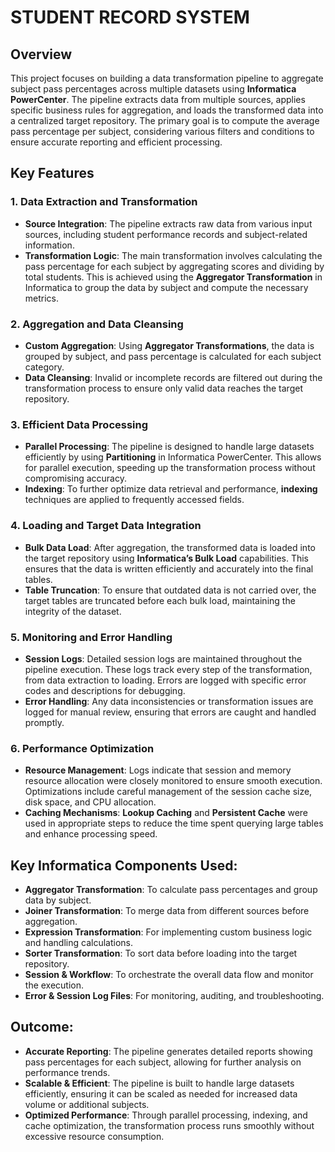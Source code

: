 # STUDENT RECORD SYSTEM

## Overview
This project focuses on building a data transformation pipeline to aggregate subject pass percentages across multiple datasets using **Informatica PowerCenter**. The pipeline extracts data from multiple sources, applies specific business rules for aggregation, and loads the transformed data into a centralized target repository. The primary goal is to compute the average pass percentage per subject, considering various filters and conditions to ensure accurate reporting and efficient processing.

## Key Features

### 1. Data Extraction and Transformation
- **Source Integration**: The pipeline extracts raw data from various input sources, including student performance records and subject-related information.
- **Transformation Logic**: The main transformation involves calculating the pass percentage for each subject by aggregating scores and dividing by total students. This is achieved using the **Aggregator Transformation** in Informatica to group the data by subject and compute the necessary metrics.

### 2. Aggregation and Data Cleansing
- **Custom Aggregation**: Using **Aggregator Transformations**, the data is grouped by subject, and pass percentage is calculated for each subject category.
- **Data Cleansing**: Invalid or incomplete records are filtered out during the transformation process to ensure only valid data reaches the target repository.

### 3. Efficient Data Processing
- **Parallel Processing**: The pipeline is designed to handle large datasets efficiently by using **Partitioning** in Informatica PowerCenter. This allows for parallel execution, speeding up the transformation process without compromising accuracy.
- **Indexing**: To further optimize data retrieval and performance, **indexing** techniques are applied to frequently accessed fields.

### 4. Loading and Target Data Integration
- **Bulk Data Load**: After aggregation, the transformed data is loaded into the target repository using **Informatica’s Bulk Load** capabilities. This ensures that the data is written efficiently and accurately into the final tables.
- **Table Truncation**: To ensure that outdated data is not carried over, the target tables are truncated before each bulk load, maintaining the integrity of the dataset.

### 5. Monitoring and Error Handling
- **Session Logs**: Detailed session logs are maintained throughout the pipeline execution. These logs track every step of the transformation, from data extraction to loading. Errors are logged with specific error codes and descriptions for debugging.
- **Error Handling**: Any data inconsistencies or transformation issues are logged for manual review, ensuring that errors are caught and handled promptly.

### 6. Performance Optimization
- **Resource Management**: Logs indicate that session and memory resource allocation were closely monitored to ensure smooth execution. Optimizations include careful management of the session cache size, disk space, and CPU allocation.
- **Caching Mechanisms**: **Lookup Caching** and **Persistent Cache** were used in appropriate steps to reduce the time spent querying large tables and enhance processing speed.

## Key Informatica Components Used:
- **Aggregator Transformation**: To calculate pass percentages and group data by subject.
- **Joiner Transformation**: To merge data from different sources before aggregation.
- **Expression Transformation**: For implementing custom business logic and handling calculations.
- **Sorter Transformation**: To sort data before loading into the target repository.
- **Session & Workflow**: To orchestrate the overall data flow and monitor the execution.
- **Error & Session Log Files**: For monitoring, auditing, and troubleshooting.

## Outcome:
- **Accurate Reporting**: The pipeline generates detailed reports showing pass percentages for each subject, allowing for further analysis on performance trends.
- **Scalable & Efficient**: The pipeline is built to handle large datasets efficiently, ensuring it can be scaled as needed for increased data volume or additional subjects.
- **Optimized Performance**: Through parallel processing, indexing, and cache optimization, the transformation process runs smoothly without excessive resource consumption.
